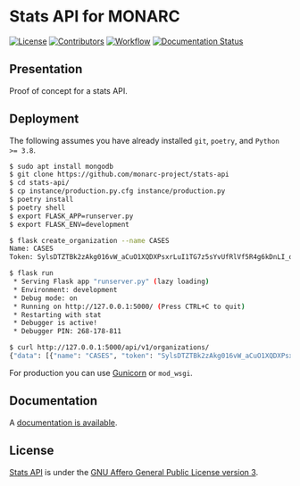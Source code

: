 # Stats API for MONARC

[![License](https://img.shields.io/github/license/monarc-project/stats-api.svg?style=flat-square)](https://www.gnu.org/licenses/agpl-3.0.html)
[![Contributors](https://img.shields.io/github/contributors/monarc-project/stats-api.svg?style=flat-square)](https://github.com/monarc-project/stats-api/graphs/contributors)
[![Workflow](https://github.com/monarc-project/stats-api/workflows/Python%20application/badge.svg?style=flat-square)](https://github.com/monarc-project/stats-api/actions?query=workflow%3A%22Python+application%22)
[![Documentation Status](https://readthedocs.org/projects/monarc-stats-api/badge/?version=latest&style=flat-square)](https://monarc-stats-api.readthedocs.io/en/latest/?badge=latest)

## Presentation

Proof of concept for a stats API.

## Deployment

The following assumes you have already installed ``git``, ``poetry``,  and
``Python >= 3.8``.

```bash
$ sudo apt install mongodb
$ git clone https://github.com/monarc-project/stats-api
$ cd stats-api/
$ cp instance/production.py.cfg instance/production.py
$ poetry install
$ poetry shell
$ export FLASK_APP=runserver.py
$ export FLASK_ENV=development

$ flask create_organization --name CASES
Name: CASES
Token: SylsDTZTBk2zAkg016vW_aCuO1XQDXPsxrLuI1TG7z5sYvUfRlVf5R4g6kDnLI_o-c5iqrswrWzPANDKXmtV7Q

$ flask run
 * Serving Flask app "runserver.py" (lazy loading)
 * Environment: development
 * Debug mode: on
 * Running on http://127.0.0.1:5000/ (Press CTRL+C to quit)
 * Restarting with stat
 * Debugger is active!
 * Debugger PIN: 268-178-811

$ curl http://127.0.0.1:5000/api/v1/organizations/
{"data": [{"name": "CASES", "token": "SylsDTZTBk2zAkg016vW_aCuO1XQDXPsxrLuI1TG7z5sYvUfRlVf5R4g6kDnLI_o", "id": "5eb9c876c5b0d7218e202f79"}], "has_more": false}
```

For production you can use [Gunicorn](https://gunicorn.org) or ``mod_wsgi``.


## Documentation

A [documentation is available](https://monarc-stats-api.readthedocs.io).


## License

[Stats API](https://github.com/monarc-project/stats-api) is under the
[GNU Affero General Public License version 3](https://www.gnu.org/licenses/agpl-3.0.html).
